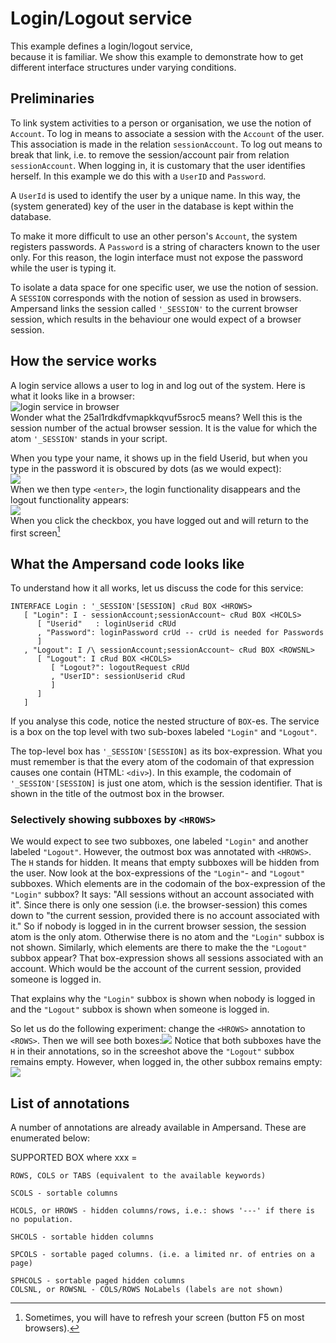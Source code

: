 # Login/Logout service

This example defines a login/logout service,  
because it is familiar. We show this example to demonstrate how to get different interface structures under varying conditions.

## Preliminaries

To link system activities to a person or organisation, we use the notion of `Account`. To log in means to associate a session with the `Account` of the user. This association is made in the relation `sessionAccount`. To log out means to break that link, i.e. to remove the session/account pair from relation `sessionAccount`. When logging in, it is customary that the user identifies herself. In this example we do this with a `UserID` and `Password`.

A `UserId` is used to identify the user by a unique name. In this way, the \(system generated\) key of the user in the database is kept within the database.

To make it more difficult to use an other person's `Account`, the system registers passwords. A `Password` is a string of characters known to the user only. For this reason, the login interface must not expose the password while the user is typing it.

To isolate a data space for one specific user, we use the notion of session. A `SESSION` corresponds with the notion of session as used in browsers. Ampersand links the session called `'_SESSION'` to the current browser session, which results in the behaviour one would expect of a browser session.

## How the service works
A login service allows a user to log in and log out of the system. Here is what it looks like in a browser:  
![login service in browser](/assets/ssh1.png)  
Wonder what the 25al1rdkdfvmapkkqvuf5sroc5 means? Well this is the session number of the actual browser session. It is the value for which the atom `'_SESSION'` stands in your script.

When you type your name, it shows up in the field Userid, but when you type in the password it is obscured by dots \(as we would expect\):  
![](/assets/ssh2.png)  
When we then type `<enter>`, the login functionality disappears and the logout functionality appears:  
![](/assets/ssh3.png)  
When you click the checkbox, you have logged out and will return to the first screen[^1]  
## What the Ampersand code looks like
To understand how it all works, let us discuss the code for this service:

```
INTERFACE Login : '_SESSION'[SESSION] cRud BOX <HROWS>
   [ "Login": I - sessionAccount;sessionAccount~ cRud BOX <HCOLS>
      [ "Userid"   : loginUserid cRUd
      , "Password": loginPassword crUd -- crUd is needed for Passwords
      ]
   , "Logout": I /\ sessionAccount;sessionAccount~ cRud BOX <ROWSNL>
      [ "Logout": I cRud BOX <HCOLS>
         [ "Logout?": logoutRequest cRUd
         , "UserID": sessionUserid cRud
         ]
      ]
   ]
```
If you analyse this code, notice the nested structure of `BOX`-es. The service is a box on the top level with two sub-boxes labeled `"Login"` and `"Logout"`.

The top-level box has `'_SESSION'[SESSION]` as its box-expression. What you must remember is that the every atom of the codomain of that expression causes one contain (HTML: `<div>`). In this example, the codomain of `'_SESSION'[SESSION]` is just one atom, which is the session identifier. That is shown in the title of the outmost box in the browser.

### Selectively showing subboxes by `<HROWS>`
We would expect to see two subboxes, one labeled `"Login"` and another labeled `"Logout"`. However, the outmost box was annotated with `<HROWS>`. The `H` stands for hidden. It means that empty subboxes will be hidden from the user. Now look at the box-expressions of the `"Login"`- and `"Logout"` subboxes. Which elements are in the codomain of the box-expression of the `"Login"` subbox? It says: "All sessions without an account associated with it". Since there is only one session (i.e. the browser-session) this comes down to "the current session, provided there is no account associated with it." So if nobody is logged in in the current browser session, the session atom is the only atom. Otherwise there is no atom and the `"Login"` subbox is not shown.
Similarly, which elements are there to make the  the `"Logout"` subbox appear? That box-expression shows all sessions associated with an account. Which would be the account of the current session, provided someone is logged in.

That explains why the `"Login"` subbox is shown when nobody is logged in and the `"Logout"` subbox is shown when someone is logged in.

So let us do the following experiment: change the `<HROWS>` annotation to `<ROWS>`. Then we will see both boxes:![](/assets/ssh4.png) Notice that both subboxes have the `H` in their annotations, so in the screeshot above the `"Logout"` subbox remains empty. However, when logged in, the other subbox remains empty:
![](/assets/ssh5.png)

## List of annotations
A number of annotations are already available in Ampersand. These are enumerated below:

SUPPORTED BOX <xxx> where xxx =

    ROWS, COLS or TABS (equivalent to the available keywords)

    SCOLS - sortable columns

    HCOLS, or HROWS - hidden columns/rows, i.e.: shows '---' if there is no population.

    SHCOLS - sortable hidden columns

    SPCOLS - sortable paged columns. (i.e. a limited nr. of entries on a page)

    SPHCOLS - sortable paged hidden columns
    COLSNL, or ROWSNL - COLS/ROWS NoLabels (labels are not shown)

[^1]: Sometimes, you will have to refresh your screen \(button F5 on most browsers\).

